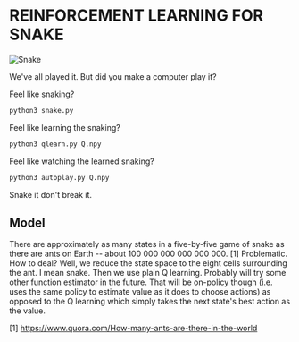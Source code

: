 # REINFORCEMENT LEARNING FOR SNAKE

![Snake](http://m.plonga.com/public/uploads/thumbs/nokia-snake-3310-html5-classic-online.jpg)

We've all played it. But did you make a computer play it?

Feel like snaking?

```python
python3 snake.py
```

Feel like learning the snaking?

```python
python3 qlearn.py Q.npy
```

Feel like watching the learned snaking?

```python
python3 autoplay.py Q.npy
```

Snake it don't break it.

## Model

There are approximately as many states in a five-by-five game of snake as there are ants on Earth -- about 100 000 000 000 000 000. [1] Problematic. How to deal? Well, we reduce the state space to the eight cells surrounding the ant. I mean snake. Then we use plain Q learning. Probably will try some other function estimator in the future. That will be on-policy though (i.e. uses the same policy to estimate value as it does to choose actions) as opposed to the Q learning which simply takes the next state's best action as the value.

  [1] https://www.quora.com/How-many-ants-are-there-in-the-world
